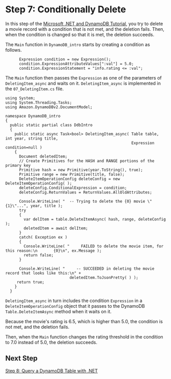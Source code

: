 # Step 7: Conditionally Delete<a name="GettingStarted.NET.07"></a>

In this step of the [Microsoft \.NET and DynamoDB Tutorial](GettingStarted.NET.md), you try to delete a movie record with a condition that is not met, and the deletion fails\. Then, when the condition is changed so that it is met, the deletion succeeds\.

The `Main` function in `DynamoDB_intro` starts by creating a condition as follows\.

```
      Expression condition = new Expression();
      condition.ExpressionAttributeValues[":val"] = 5.0;
      condition.ExpressionStatement = "info.rating <= :val";
```

The `Main` function then passes the `Expression` as one of the parameters of `DeletingItem_async` and waits on it\. `DeletingItem_async` is implemented in the `07_DeletingItem.cs` file\.

```
using System;
using System.Threading.Tasks;
using Amazon.DynamoDBv2.DocumentModel;

namespace DynamoDB_intro
{
  public static partial class DdbIntro
  {
    public static async Task<bool> DeletingItem_async( Table table, int year, string title,
                                                       Expression condition=null )
    {
      Document deletedItem;
      // Create Primitives for the HASH and RANGE portions of the primary key
      Primitive hash = new Primitive(year.ToString(), true);
      Primitive range = new Primitive(title, false);
      DeleteItemOperationConfig deleteConfig = new DeleteItemOperationConfig( );
      deleteConfig.ConditionalExpression = condition;
      deleteConfig.ReturnValues = ReturnValues.AllOldAttributes;

      Console.WriteLine( "  -- Trying to delete the {0} movie \"{1}\"...", year, title );
      try
      {
        var delItem = table.DeleteItemAsync( hash, range, deleteConfig );
        deletedItem = await delItem;
      }
      catch( Exception ex )
      {
        Console.WriteLine( "     FAILED to delete the movie item, for this reason:\n       {0}\n", ex.Message );
        return false;
      }

      Console.WriteLine( "     -- SUCCEEDED in deleting the movie record that looks like this:\n" +
                            deletedItem.ToJsonPretty( ) );
     return true;
    }
  }
```

`DeletingItem_async` in turn includes the condition `Expression` in a `DeleteItemOperationConfig` object that it passes to the DynamoDB `Table.DeleteItemAsync` method when it waits on it\.

Because the movie's rating is 6\.5, which is higher than 5\.0, the condition is not met, and the deletion fails\.

Then, when the `Main` function changes the rating threshold in the condition to 7\.0 instead of 5\.0, the deletion succeeds\.

## Next Step<a name="GettingStarted.NET.07.NextStep"></a>

[Step 8: Query a DynamoDB Table with \.NET](GettingStarted.NET.08.md)